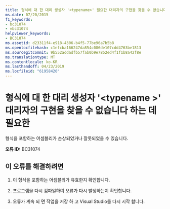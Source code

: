 ```yaml
---
title: 형식에 대 한 대리 생성자 '<typename>' 필요한 대리자의 구현을 찾을 수 없습니다
ms.date: 07/20/2015
f1_keywords:
- bc31074
- vbc31074
helpviewer_keywords:
- BC31074
ms.assetid: d23311f4-e918-4306-b4f5-77be96a7b5b8
ms.openlocfilehash: c1efcba166247da854c086de107cdd4763be1813
ms.sourcegitcommit: 9b552addadfb57fab0b9e7852ed4f1f1b8a42f8e
ms.translationtype: MT
ms.contentlocale: ko-KR
ms.lasthandoff: 04/23/2019
ms.locfileid: "61958420"
---
```

# <a name="delegate-constructor-for-type-typename-necessary-for-the-implementation-of-delegates-cannot-be-found"></a>형식에 대 한 대리 생성자 '\<typename >' 대리자의 구현을 찾을 수 없습니다 하는 데 필요한
형식을 포함하는 어셈블리가 손상되었거나 잘못되었을 수 있습니다.  
  
 **오류 ID:** BC31074  
  
## <a name="to-correct-this-error"></a>이 오류를 해결하려면  
  
1. 이 형식을 포함하는 어셈블리가 유효한지 확인합니다.  
  
2. 프로그램을 다시 컴파일하여 오류가 다시 발생하는지 확인합니다.  
  
3. 오류가 계속 되 면 작업을 저장 하 고 Visual Studio를 다시 시작 합니다.  
